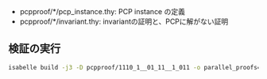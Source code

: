 - pcpproof/*/pcp_instance.thy: PCP instance の定義
- pcpproof/*/invariant.thy: invariantの証明と、PCPに解がない証明

## 検証の実行
```sh
isabelle build -j3 -D pcpproof/1110_1__01_11__1_011 -o parallel_proofs=2 -o ML_system_64 -v PCPProof 
```

